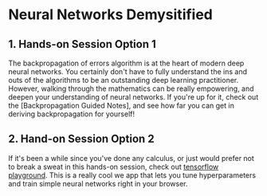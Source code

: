 # Neural Networks Demysitified

## 1. Hands-on Session Option 1

The backpropagation of errors algorithm is at the heart of modern deep neural networks. You certainly don't have to fully understand the ins and outs of the algorithms to be an outstanding deep learning practitioner. However, walking through the mathematics can be really empowering, and deepen your understanding of neural networks. If you're up for it, check out the [Backpropagation Guided Notes], and see how far you can get in deriving backpropagation for yourself!

## 2. Hand-on Session Option 2

If it's been a while since you've done any calculus, or just would prefer not to break a sweat in this hands-on session, check out [tensorflow playground](https://playground.tensorflow.org). This is a really cool we app that lets you tune hyperparameters and train simple neural networks right in your browser. 